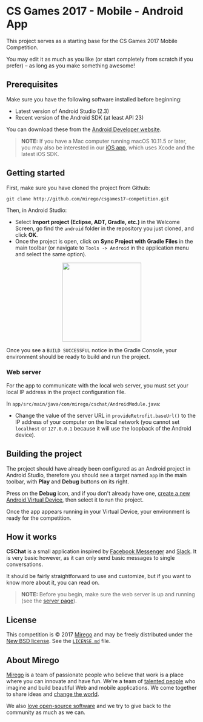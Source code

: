 # CS Games 2017 - Mobile - Android App

This project serves as a starting base for the CS Games 2017 Mobile Competition.

You may edit it as much as you like (or start completely from scratch if you prefer) – as long as you make something awesome!

## Prerequisites

Make sure you have the following software installed before beginning:

- Latest version of Android Studio (2.3)
- Recent version of the Android SDK (at least API 23)

You can download these from the [Android Developer website](http://developer.android.com/sdk/index.html).

> **NOTE:** If you have a Mac computer running macOS 10.11.5 or later, you may also be interested in our [iOS app](https://github.com/mirego/csgames17-competition/tree/master/ios), which uses Xcode and the latest iOS SDK.

## Getting started

First, make sure you have cloned the project from Github:

```
git clone http://github.com/mirego/csgames17-competition.git
```

Then, in Android Studio: 

- Select **Import project (Eclipse, ADT, Gradle, etc.)** in the Welcome Screen, go find the `android` folder in the repository you just cloned, and click **OK**.
- Once the project is open, click on **Sync Project with Gradle Files** in the main toolbar (or navigate to `Tools -> Android` in the application menu and select the same option).

<p align="center"><img src="https://cloud.githubusercontent.com/assets/4378424/24182187/64981e3e-0e96-11e7-8fcb-f03f14d78c59.png" width="208"></p>

Once you see a `BUILD SUCCESSFUL` notice in the Gradle Console, your environment should be ready to build and run the project.

### Web server

For the app to communicate with the local web server, you must set your local IP address in the project configuration file.

In `app/src/main/java/com/mirego/cschat/AndroidModule.java`:

- Change the value of the server URL in `provideRetrofit.baseUrl()` to the IP address of your computer on the local network (you cannot set `localhost` or `127.0.0.1` because it will use the loopback of the Android device).

## Building the project

The project should have already been configured as an Android project in Android Studio, therefore you should see a target named `app` in the main toolbar, with **Play** and **Debug** buttons on its right.

Press on the **Debug** icon, and if you don't already have one, [create a new Android Virtual Device](http://developer.android.com/tools/devices/managing-avds.html), then select it to run the project.

Once the app appears running in your Virtual Device, your environment is ready for the competition.

## How it works

**CSChat** is a small application inspired by [Facebook Messenger](https://www.messenger.com/) and [Slack](https://www.slack.com/). It is very basic however, as it can only send basic messages to single conversations.

It should be fairly straightforward to use and customize, but if you want to know more about it, you can read on.

> **NOTE:** Before you begin, make sure the web server is up and running (see the [server page](https://github.com/mirego/csgames17-competition/tree/master/server)).

## License

This competition is © 2017 [Mirego](http://www.mirego.com) and may be freely
distributed under the [New BSD license](http://opensource.org/licenses/BSD-3-Clause).
See the [`LICENSE.md`](https://github.com/mirego/csgames17-competition/blob/master/LICENSE.md) file.

## About Mirego

[Mirego](http://mirego.com) is a team of passionate people who believe that work is a place where you can innovate and have fun. We're a team of [talented people](http://life.mirego.com) who imagine and build beautiful Web and mobile applications. We come together to share ideas and [change the world](http://mirego.org).

We also [love open-source software](http://open.mirego.com) and we try to give back to the community as much as we can.
